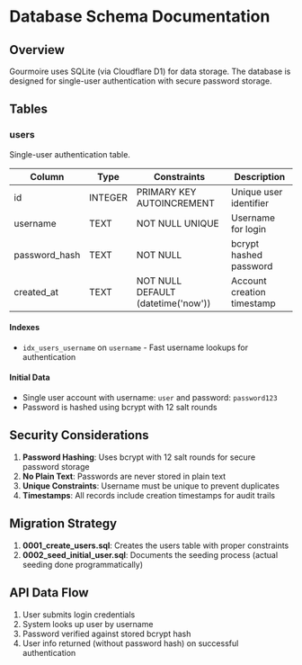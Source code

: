 # Database Schema Documentation

## Overview
Gourmoire uses SQLite (via Cloudflare D1) for data storage. The database is designed for single-user authentication with secure password storage.

## Tables

### users
Single-user authentication table.

| Column        | Type    | Constraints                    | Description                     |
|---------------|---------|--------------------------------|---------------------------------|
| id            | INTEGER | PRIMARY KEY AUTOINCREMENT      | Unique user identifier          |
| username      | TEXT    | NOT NULL UNIQUE                | Username for login              |
| password_hash | TEXT    | NOT NULL                       | bcrypt hashed password          |
| created_at    | TEXT    | NOT NULL DEFAULT (datetime('now')) | Account creation timestamp  |

#### Indexes
- `idx_users_username` on `username` - Fast username lookups for authentication

#### Initial Data
- Single user account with username: `user` and password: `password123`
- Password is hashed using bcrypt with 12 salt rounds

## Security Considerations

1. **Password Hashing**: Uses bcrypt with 12 salt rounds for secure password storage
2. **No Plain Text**: Passwords are never stored in plain text
3. **Unique Constraints**: Username must be unique to prevent duplicates
4. **Timestamps**: All records include creation timestamps for audit trails

## Migration Strategy

1. **0001_create_users.sql**: Creates the users table with proper constraints
2. **0002_seed_initial_user.sql**: Documents the seeding process (actual seeding done programmatically)

## API Data Flow

1. User submits login credentials
2. System looks up user by username
3. Password verified against stored bcrypt hash
4. User info returned (without password hash) on successful authentication